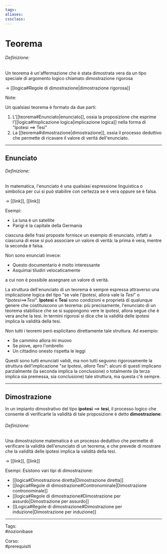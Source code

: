 ```yaml
---
tags:
aliases:
cssclass: 
---
```

# Teorema
###### Definizione:
<div class="importante"> Un teorema è un'affermazione che è stata dimostrata vera da un tipo speciale di argomento logico chiamato dimostrazione rigorosa <div>

$\rightarrow$ [[logica#Regole di dimostrazione|dimostrazione rigorosa]]

<span id="bigText" class="text_divisor">Note: </span>

Un qualsiasi teorema è formato da due parti:
1. L'[[teorema#Enunciato|enunciato]], ossia la proposizione che esprime l'[[logica#Implicazione logica|implicazione logica]] nella forma di "Ipotesi $\implies$ Tesi"
2. La [[teorema#dimostrazione|dimostrazione]], ossia il processo deduttivo che permette di ricavare il valore di verità dell'enunciato.

***

## Enunciato
###### Definizione:
<div class="importante"> In matematica, l'enunciato è una qualsiasi espressione linguistica o simbolica per cui si può stabilire con certezza se è vera oppure se è falsa. <div>

$\rightarrow$ [[link]], [[link]]

<span id="bigText" class="text_divisor">Esempi: </span>
- La luna è un satellite
- Parigi è la capitale della Germania

ciascuna delle frasi proposte fornisce un esempio di enunciato, infatti a ciascuna di esse si può associare un valore di verità: la prima è vera, mentre la seconda è falsa.

Non sono enunciati invece:
- Questo documentario è molto interessante
- Asquimai tiludiri velocaticamente

a cui non è possibile assegnare un valore di verità.

La struttura dell'enunciato di un teorema è sempre espressa attraverso una implicazione logica del tipo "se vale l'_Ipotesi_, allora vale la _Tesi_" o "_Ipotesi_$\implies$_Tesi_".
__Ipotesi__ e __Tesi__ sono condizioni e proprietà di qualunque genere che costituiscono un teorema: più precisamente, l'enunciato di un teorema stabilisce che se si suppongono vere le ipotesi, allora segue che è vera anche la tesi. In termini rigorosi si dice che la validità delle ipotesi implica la validità della tesi.

Non tutti i teoremi però esplicitano direttamente tale struttura. Ad esempio:
- Se cammino allora mi muovo
- Se piove, apro l'ombrello
- Un cittadino onesto rispetta le leggi

Questi sono tutti enunciati validi, ma non tutti seguono rigorosamente la struttura dell'implicazione "*se* Ipotesi, *allora* Tesi": alcuni di questi implicano parzialmente (la seconda implica la conclusione) o totalmente (la terza implica sia premessa, sia conclusione) tale struttura, ma questa c'è sempre.
___

## Dimostrazione
In un impianto dimostrativo del tipo __ipotesi__ $\implies$ __tesi__, il processo logico che consente di verificarte la validità di tale proposizione è detto __dimostrazione__:

###### Definizione:
<div class="importante"> Una dimostrazione matematica è un processo deduttivo che permette di verificare la validità dell'enunciato di un teorema, e che prevede di mostrare che la validità delle ipotesi implica la validità della tesi. <div>

$\rightarrow$ [[link]], [[link]]

<span id="bigText" class="text_divisor">Esempi: </span>
Esistono vari tipi di dimostrazione:
- [[logica#Dimostrazione diretta|Dimostrazione diretta]]
- [[logica#Regole di dimostrazione#Contronominale|Dimostrazione contronominale]]
- [[logica#Regole di dimostrazione#Dimostrazione per assurdo|Dimostrazione per assurdo]]
- [[Logica#Regole di dimostrazione#Dimostrazione per induzione|Dimostrazione per induzione]]

***

Tags:  
#nozionibase 

Corso:  
#prerequisiti 